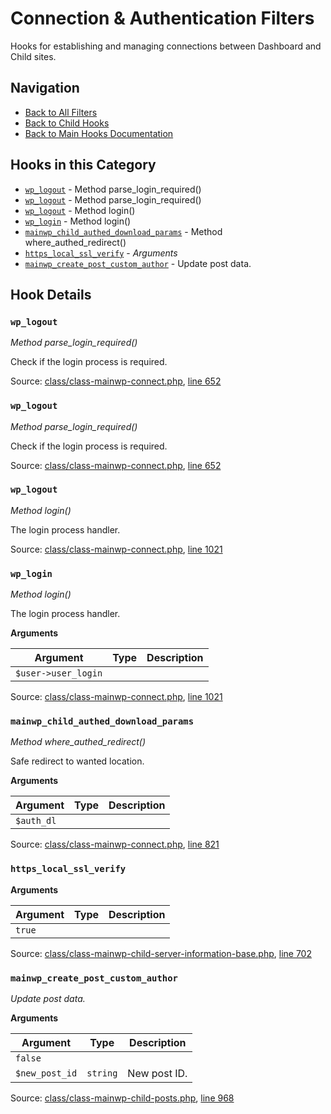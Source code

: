 # Connection & Authentication Filters

Hooks for establishing and managing connections between Dashboard and Child sites.

## Navigation

- [Back to All Filters](../index.md)
- [Back to Child Hooks](../../index.md)
- [Back to Main Hooks Documentation](../../../index.md)

## Hooks in this Category

- [`wp_logout`](#wp_logout) - Method parse_login_required()
- [`wp_logout`](#wp_logout) - Method parse_login_required()
- [`wp_logout`](#wp_logout) - Method login()
- [`wp_login`](#wp_login) - Method login()
- [`mainwp_child_authed_download_params`](#mainwp_child_authed_download_params) - Method where_authed_redirect()
- [`https_local_ssl_verify`](#https_local_ssl_verify) - *Arguments*
- [`mainwp_create_post_custom_author`](#mainwp_create_post_custom_author) - Update post data.

## Hook Details

### `wp_logout`

*Method parse_login_required()*

Check if the login process is required.


Source: [class/class-mainwp-connect.php](https://github.com/mainwp/mainwp-child/blob/master/class/class-mainwp-connect.php), [line 652](https://github.com/mainwp/mainwp-child/blob/master/class/class-mainwp-connect.php#L652)



### `wp_logout`

*Method parse_login_required()*

Check if the login process is required.


Source: [class/class-mainwp-connect.php](https://github.com/mainwp/mainwp-child/blob/master/class/class-mainwp-connect.php), [line 652](https://github.com/mainwp/mainwp-child/blob/master/class/class-mainwp-connect.php#L652)



### `wp_logout`

*Method login()*

The login process handler.


Source: [class/class-mainwp-connect.php](https://github.com/mainwp/mainwp-child/blob/master/class/class-mainwp-connect.php), [line 1021](https://github.com/mainwp/mainwp-child/blob/master/class/class-mainwp-connect.php#L1021)



### `wp_login`

*Method login()*

The login process handler.

**Arguments**

Argument | Type | Description
-------- | ---- | -----------
`$user->user_login` |  | 

Source: [class/class-mainwp-connect.php](https://github.com/mainwp/mainwp-child/blob/master/class/class-mainwp-connect.php), [line 1021](https://github.com/mainwp/mainwp-child/blob/master/class/class-mainwp-connect.php#L1021)



### `mainwp_child_authed_download_params`

*Method where_authed_redirect()*

Safe redirect to wanted location.

**Arguments**

Argument | Type | Description
-------- | ---- | -----------
`$auth_dl` |  | 

Source: [class/class-mainwp-connect.php](https://github.com/mainwp/mainwp-child/blob/master/class/class-mainwp-connect.php), [line 821](https://github.com/mainwp/mainwp-child/blob/master/class/class-mainwp-connect.php#L821)



### `https_local_ssl_verify`

**Arguments**

Argument | Type | Description
-------- | ---- | -----------
`true` |  | 

Source: [class/class-mainwp-child-server-information-base.php](https://github.com/mainwp/mainwp-child/blob/master/class/class-mainwp-child-server-information-base.php), [line 702](https://github.com/mainwp/mainwp-child/blob/master/class/class-mainwp-child-server-information-base.php#L702)



### `mainwp_create_post_custom_author`

*Update post data.*

**Arguments**

Argument | Type | Description
-------- | ---- | -----------
`false` |  | 
`$new_post_id` | `string` | New post ID.

Source: [class/class-mainwp-child-posts.php](https://github.com/mainwp/mainwp-child/blob/master/class/class-mainwp-child-posts.php), [line 968](https://github.com/mainwp/mainwp-child/blob/master/class/class-mainwp-child-posts.php#L968)



